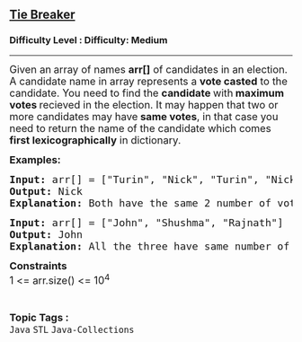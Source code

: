 <h2><a href="https://www.geeksforgeeks.org/problems/tie-breaker/1?page=1&category=Java&difficulty=Medium&sortBy=submissions">Tie Breaker</a></h2><h3>Difficulty Level : Difficulty: Medium</h3><hr><div class="problems_problem_content__Xm_eO"><p><span style="font-size: 18px;">Given an<strong> </strong>array of names <strong>arr[]</strong> of candidates in an election. A candidate name in array represents a <strong>vote casted</strong> to the candidate. You need to find the <strong>candidate </strong>with<strong> maximum votes </strong>recieved in the election. It may happen that two or more candidates may have<strong> same votes</strong>, in that case you need to return the name of the&nbsp;candidate which comes<strong> first lexicographically</strong> in dictionary.</span></p>
<p><strong><span style="font-size: 18px;">Examples:</span></strong></p>
<pre><span style="font-size: 18px;"><strong>Input: </strong>arr[] = ["Turin", "Nick", "Turin", "Nick"]</span>
<span style="font-size: 18px;"><strong>Output: </strong>Nick</span>
<span style="font-size: 18px;"><strong>Explanation: </strong>Both have the same 2 number of votes but Nick comes<strong> </strong>first lexicographically.</span></pre>
<pre><span style="font-size: 18px;"><strong>Input: </strong>arr[] = ["John", "Shushma", "Rajnath"]</span>
<span style="font-size: 18px;"><strong>Output: </strong>John </span>
<span style="font-size: 18px;"><strong>Explanation: </strong>All the three have same number of votes of 1.<strong> </strong>Lexicographically John comes first.</span></pre>
<p><span style="font-size: 18px;"><strong>Constraints</strong><br>1 &lt;= arr.size() &lt;= 10<sup>4</sup><br></span></p></div><br><p><span style=font-size:18px><strong>Topic Tags : </strong><br><code>Java</code>&nbsp;<code>STL</code>&nbsp;<code>Java-Collections</code>&nbsp;